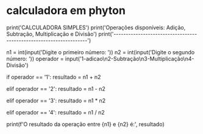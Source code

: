 # calculadora em phyton 

print('CALCULADORA SIMPLES')
print('Operações disponíveis: Adição, Subtração, Multiplicação e Divisão')
print('-------------------------------------------------------------------')

n1 = int(input('Digite o primeiro número: '))
n2 = int(input('Digite o segundo número: '))
operador = input('1-adicao\n2-Subtração\n3-Multiplicação\n4-Divisão')

if operador == '1':
  resultado = n1 + n2

elif operador == '2':
  resultado = n1 - n2

elif operador == '3':
  resultado = n1 * n2

elif operador == '4':
  resultado = n1 / n2



print(f'O resultado da operação entre {n1} e {n2} é:', resultado)
